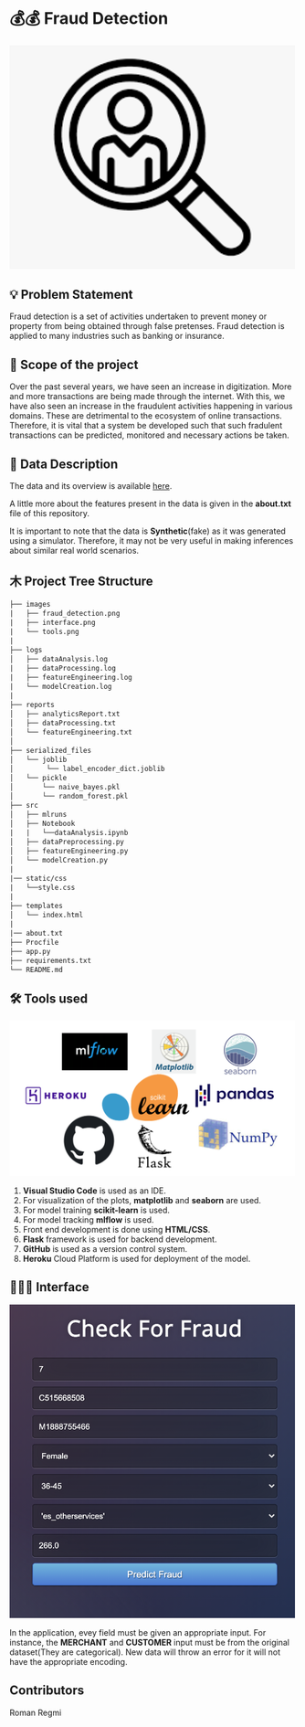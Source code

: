 # 💰💰 Fraud Detection
<img src='images/fraud_detection.png' width=500>

## 💡 Problem Statement
Fraud detection is a set of activities undertaken to prevent money or property from being obtained through false pretenses. Fraud detection is applied to many industries such as banking or insurance.

## 🔭 Scope of the project
Over the past several years, we have seen an increase in digitization. More and more transactions are being made through the internet. With this, we have also seen an increase in the fraudulent activities happening in various domains. These are detrimental to the ecosystem of online transactions. Therefore, it is vital that a system be developed such that such fradulent transactions can be predicted, monitored and necessary actions be taken. 

## 📔 Data Description
The data and its overview is available [here](https://www.kaggle.com/ealaxi/banksim1).

A little more about the features present in the data is given in the **about.txt** file of this repository.

It is important to note that the data is **Synthetic**(fake) as it was generated using a simulator. Therefore, it may not be very useful in making inferences about similar real world scenarios.   

## ⽊ Project Tree Structure
```
├── images
|   ├── fraud_detection.png
|   ├── interface.png
|   └── tools.png
|
├── logs
│   ├── dataAnalysis.log
|   ├── dataProcessing.log
|   ├── featureEngineering.log
|   └── modelCreation.log
|
├── reports
│   ├── analyticsReport.txt
│   ├── dataProcessing.txt
│   └── featureEngineering.txt
│   
├── serialized_files
│   └── joblib
│        └── label_encoder_dict.joblib
│   └── pickle
│       └── naive_bayes.pkl
│       └── random_forest.pkl
├── src
│   ├── mlruns
│   ├── Notebook
|   |   └──dataAnalysis.ipynb
│   ├── dataPreprocessing.py
│   ├── featureEngineering.py
│   └── modelCreation.py
|
|── static/css
|   └──style.css
|
├── templates
│   └── index.html
|
|── about.txt
├── Procfile
├── app.py
├── requirements.txt
└── README.md
```
## 🛠 Tools used
<img src='images/tools.png' width=500>

1. **Visual Studio Code** is used as an IDE.
2. For visualization of the plots, **matplotlib** and **seaborn** are used.
3. For model training **scikit-learn** is used.
4. For model tracking **mlflow** is used.
5. Front end development is done using **HTML/CSS**.
6. **Flask** framework is used for backend development.
7. **GitHub** is used as a version control system.
8. **Heroku** Cloud Platform is used for deployment of the model.


## 👨🏻‍💻 Interface
<img src='images/interface.png' width=500>

In the application, evey field must be given an appropriate input. For instance, the **MERCHANT** and **CUSTOMER** input must be from the original dataset(They are categorical). New data will throw an error for it will not have the appropriate encoding. 

## Contributors
Roman Regmi